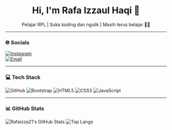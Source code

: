 <h1 align="center">Hi, I'm Rafa Izzaul Haqi 👋</h1>
<p align="center">Pelajar RPL | Suka koding dan ngulik | Masih terus belajar 👨‍💻</p>

---

### 🌐 Socials
[![Instagram](https://img.shields.io/badge/Instagram-E4405F?style=for-the-badge&logo=instagram&logoColor=white)](https://instagram.com/rfa_ijjaa)  
[![Email](https://img.shields.io/badge/Gmail-D44638?style=for-the-badge&logo=gmail&logoColor=white)](mailto:rafaizzaul@gmail.com)

---

### 💻 Tech Stack
![GitHub](https://img.shields.io/badge/GitHub-100000?style=for-the-badge&logo=github&logoColor=white)
![Bootstrap](https://img.shields.io/badge/Bootstrap-563D7C?style=for-the-badge&logo=bootstrap&logoColor=white)
![HTML5](https://img.shields.io/badge/HTML5-E34F26?style=for-the-badge&logo=html5&logoColor=white)
![CSS3](https://img.shields.io/badge/CSS3-1572B6?style=for-the-badge&logo=css3&logoColor=white)
![JavaScript](https://img.shields.io/badge/JavaScript-F7DF1E?style=for-the-badge&logo=javascript&logoColor=black)

---

### 📊 GitHub Stats
![Rafaizza21's GitHub Stats](https://github-readme-stats.vercel.app/api?username=Rafaizza21&show_icons=true&theme=radical)
![Top Langs](https://github-readme-stats.vercel.app/api/top-langs/?username=Rafaizza21&layout=compact&theme=radical)
